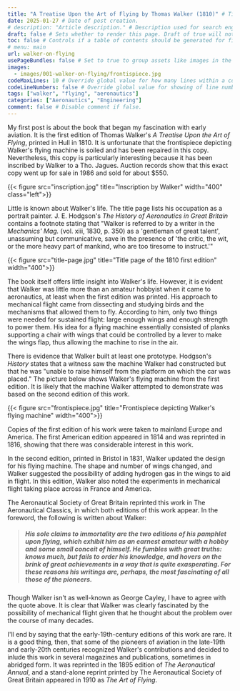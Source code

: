 ```yaml
---
title: "A Treatise Upon the Art of Flying by Thomas Walker (1810)" # Title of the blog post.
date: 2025-01-27 # Date of post creation.
# description: "Article description." # Description used for search engine.
draft: false # Sets whether to render this page. Draft of true will not be rendered.
toc: false # Controls if a table of contents should be generated for first-level links automatically.
# menu: main
url: walker-on-flying
usePageBundles: false # Set to true to group assets like images in the same folder as this post.
images: 
  - images/001-walker-on-flying/frontispiece.jpg
codeMaxLines: 10 # Override global value for how many lines within a code block before auto-collapsing.
codeLineNumbers: false # Override global value for showing of line numbers within code block.
tags: ["walker", "flying", "aeronautics"]
categories: ["Aeronautics", "Engineering"]
comment: false # Disable comment if false.
---
```


My first post is about the book that began my fascination with early aviation. It is the first edition of Thomas Walker's *A Treatise Upon the Art of Flying*, printed in Hull in 1810. It is unfortunate that the frontispiece depicting Walker's flying machine is soiled and has been repaired in this copy. Nevertheless, this copy is particularly interesting because it has been inscribed by Walker to a Tho. Jagues. Auction records show that this exact copy went up for sale in 1986 and sold for about $550.

{{< figure src="inscription.jpg" title="Inscription by Walker" width="400" class="left">}}

Little is known about Walker's life. The title page lists his occupation as a portrait painter. J. E. Hodgson's *The History of Aeronautics in Great Britain* contains a footnote stating that "Walker is referred to by a writer in the *Mechanics' Mag.* (vol. xiii, 1830, p. 350) as a 'gentleman of great talent', unassuming but communicative, save in the presence of 'the critic, the wit, or the more heavy part of mankind, who are too tiresome to instruct.'"

{{< figure src="title-page.jpg" title="Title page of the 1810 first edition" width="400">}}

The book itself offers little insight into Walker's life. However, it is evident that Walker was little more than an amateur hobbyist when it came to aeronautics, at least when the first edition was printed. His approach to mechanical flight came from dissecting and studying birds and the mechanisms that allowed them to fly. According to him, only two things were needed for sustained flight: large enough wings and enough strength to power them. His idea for a flying machine essentially consisted of planks supporting a chair with wings that could be controlled by a lever to make the wings flap, thus allowing the machine to rise in the air.

There is evidence that Walker built at least one prototype. Hodgson's *History* states that a witness saw the machine Walker had constructed but that he was "unable to raise himself from the platform on which the car was placed." The picture below shows Walker's flying machine from the first edition. It is likely that the machine Walker attempted to demonstrate was based on the second edition of this work.

{{< figure src="frontispiece.jpg" title="Frontispiece depicting Walker's flying machine" width="400">}}

Copies of the first edition of his work were taken to mainland Europe and America. The first American edition appeared in 1814 and was reprinted in 1816, showing that there was considerable interest in this work.

In the second edition, printed in Bristol in 1831, Walker updated the design for his flying machine. The shape and number of wings changed, and Walker suggested the possibility of adding hydrogen gas in the wings to aid in flight. In this edition, Walker also noted the experiments in mechanical flight taking place across in France and America.

The Aeronautical Society of Great Britain reprinted this work in The Aeronautical Classics, in which both editions of this work appear. In the foreword, the following is written about Walker: 
> <h5>His sole claims to immortality are the two editions of his pamphlet upon flying, which exhibit him as an earnest amateur with a hobby and some small conceit of himself. He fumbles with great truths: knows much, but fails to order his knowledge, and hovers on the brink of great achievements in a way that is quite exasperating. For these reasons his writings are, perhaps, the most fascinating of all those of the pioneers.</h5>

Though Walker isn't as well-known as George Cayley, I have to agree with the quote above. It is clear that Walker was clearly fascinated by the possibility of mechanical flight given that he thought about the problem over the course of many decades.

I'll end by saying that the early-19th-century editions of this work are rare. It is a good thing, then, that some of the pioneers of aviation in the late-19th and early-20th centuries recognized Walker's contributions and decided to inlude this work in several magazines and publications, sometimes in abridged form. It was reprinted in the 1895 edition of *The Aeronautical Annual*, and a stand-alone reprint printed by The Aeronautical Society of Great Britain appeared in 1910 as *The Art of Flying*.
